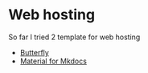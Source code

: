 # Web hosting
So far I tried 2 template for web hosting

- [Butterfly]
- [Material for Mkdocs]

[Butterfly]: HostButterflyStep.md
[Material for Mkdocs]: startup-mkdocs.md